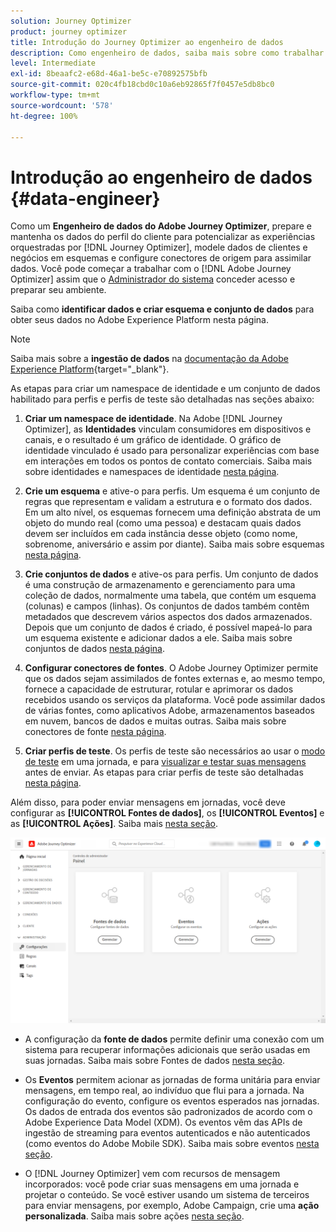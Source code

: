 ```yaml
---
solution: Journey Optimizer
product: journey optimizer
title: Introdução do Journey Optimizer ao engenheiro de dados
description: Como engenheiro de dados, saiba mais sobre como trabalhar com o Journey Optimizer
level: Intermediate
exl-id: 8beaafc2-e68d-46a1-be5c-e70892575bfb
source-git-commit: 020c4fb18cbd0c10a6eb92865f7f0457e5db8bc0
workflow-type: tm+mt
source-wordcount: '578'
ht-degree: 100%

---
```


# Introdução ao engenheiro de dados {#data-engineer}

Como um **Engenheiro de dados do Adobe Journey Optimizer**, prepare e mantenha os dados do perfil do cliente para potencializar as experiências orquestradas por [!DNL Journey Optimizer], modele dados de clientes e negócios em esquemas e configure conectores de origem para assimilar dados. Você pode começar a trabalhar com o [!DNL Adobe Journey Optimizer] assim que o [Administrador do sistema](administrator.md) conceder acesso e preparar seu ambiente.


Saiba como **identificar dados e criar esquema e conjunto de dados** para obter seus dados no Adobe Experience Platform nesta página.

>[!NOTE]
>
>Saiba mais sobre a **ingestão de dados** na [documentação da Adobe Experience Platform](https://experienceleague.adobe.com/docs/experience-platform/ingestion/home.html?lang=pt-BR){target="_blank"}.

As etapas para criar um namespace de identidade e um conjunto de dados habilitado para perfis e perfis de teste são detalhadas nas seções abaixo:

1. **Criar um namespace de identidade**. Na Adobe [!DNL Journey Optimizer], as **Identidades** vinculam consumidores em dispositivos e canais, e o resultado é um gráfico de identidade. O gráfico de identidade vinculado é usado para personalizar experiências com base em interações em todos os pontos de contato comerciais.  Saiba mais sobre identidades e namespaces de identidade [nesta página](../../segment/get-started-identity.md).

1. **Crie um esquema** e ative-o para perfis. Um esquema é um conjunto de regras que representam e validam a estrutura e o formato dos dados. Em um alto nível, os esquemas fornecem uma definição abstrata de um objeto do mundo real (como uma pessoa) e destacam quais dados devem ser incluídos em cada instância desse objeto (como nome, sobrenome, aniversário e assim por diante).  Saiba mais sobre esquemas [nesta página](../../data/get-started-schemas.md).

1. **Crie conjuntos de dados** e ative-os para perfis. Um conjunto de dados é uma construção de armazenamento e gerenciamento para uma coleção de dados, normalmente uma tabela, que contém um esquema (colunas) e campos (linhas). Os conjuntos de dados também contêm metadados que descrevem vários aspectos dos dados armazenados. Depois que um conjunto de dados é criado, é possível mapeá-lo para um esquema existente e adicionar dados a ele. Saiba mais sobre conjuntos de dados [nesta página](../../data/get-started-datasets.md).

1. **Configurar conectores de fontes**. O Adobe Journey Optimizer permite que os dados sejam assimilados de fontes externas e, ao mesmo tempo, fornece a capacidade de estruturar, rotular e aprimorar os dados recebidos usando os serviços da plataforma. Você pode assimilar dados de várias fontes, como aplicativos Adobe, armazenamentos baseados em nuvem, bancos de dados e muitas outras. Saiba mais sobre conectores de fonte [nesta página](../get-started-sources.md).

1. **Criar perfis de teste**. Os perfis de teste são necessários ao usar o [modo de teste](../../building-journeys/testing-the-journey.md) em uma jornada, e para [visualizar e testar suas mensagens](../../email/preview.md) antes de enviar. As etapas para criar perfis de teste são detalhadas [nesta página](../../segment/creating-test-profiles.md).


Além disso, para poder enviar mensagens em jornadas, você deve configurar as **[!UICONTROL Fontes de dados]**, os **[!UICONTROL Eventos]** e as **[!UICONTROL Ações]**. Saiba mais [nesta seção](../../configuration/about-data-sources-events-actions.md).

![](../assets/admin-menu.png)

* A configuração da **fonte de dados** permite definir uma conexão com um sistema para recuperar informações adicionais que serão usadas em suas jornadas. Saiba mais sobre Fontes de dados [nesta seção](../../datasource/about-data-sources.md).

* Os **Eventos** permitem acionar as jornadas de forma unitária para enviar mensagens, em tempo real, ao indivíduo que flui para a jornada. Na configuração do evento, configure os eventos esperados nas jornadas. Os dados de entrada dos eventos são padronizados de acordo com o Adobe Experience Data Model (XDM). Os eventos vêm das APIs de ingestão de streaming para eventos autenticados e não autenticados (como eventos do Adobe Mobile SDK). Saiba mais sobre eventos [nesta seção](../../event/about-events.md).

* O [!DNL Journey Optimizer] vem com recursos de mensagem incorporados: você pode criar suas mensagens em uma jornada e projetar o conteúdo. Se você estiver usando um sistema de terceiros para enviar mensagens, por exemplo, Adobe Campaign, crie uma **ação personalizada**. Saiba mais sobre ações [nesta seção](../../action/action.md).
